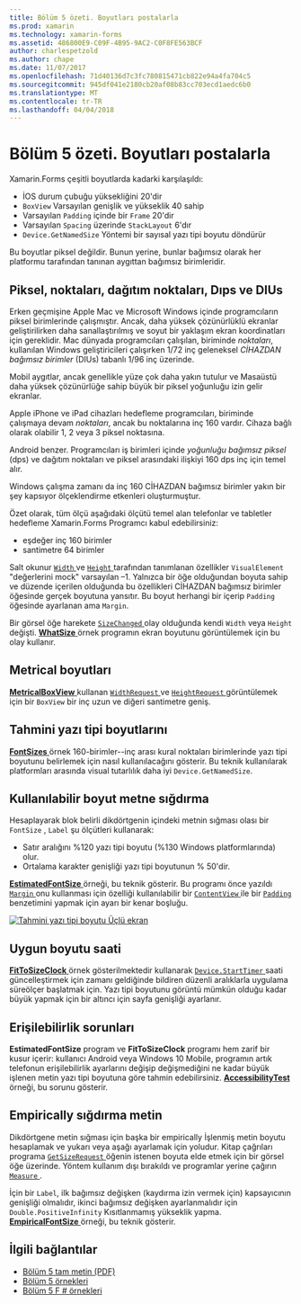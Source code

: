 ```yaml
---
title: Bölüm 5 özeti. Boyutları postalarla
ms.prod: xamarin
ms.technology: xamarin-forms
ms.assetid: 486800E9-C09F-4B95-9AC2-C0F8FE563BCF
author: charlespetzold
ms.author: chape
ms.date: 11/07/2017
ms.openlocfilehash: 71d40136d7c3fc780815471cb822e94a4fa704c5
ms.sourcegitcommit: 945df041e2180cb20af08b83cc703ecd1aedc6b0
ms.translationtype: MT
ms.contentlocale: tr-TR
ms.lasthandoff: 04/04/2018
---
```

# <a name="summary-of-chapter-5-dealing-with-sizes"></a>Bölüm 5 özeti. Boyutları postalarla

Xamarin.Forms çeşitli boyutlarda kadarki karşılaşıldı:

- İOS durum çubuğu yüksekliğini 20'dir
- `BoxView` Varsayılan genişlik ve yükseklik 40 sahip
- Varsayılan `Padding` içinde bir `Frame` 20'dir
- Varsayılan `Spacing` üzerinde `StackLayout` 6'dır
- `Device.GetNamedSize` Yöntemi bir sayısal yazı tipi boyutu döndürür

Bu boyutlar piksel değildir. Bunun yerine, bunlar bağımsız olarak her platformu tarafından tanınan aygıttan bağımsız birimleridir.

## <a name="pixels-points-dps-dips-and-dius"></a>Piksel, noktaları, dağıtım noktaları, Dıps ve DIUs

Erken geçmişine Apple Mac ve Microsoft Windows içinde programcıların piksel birimlerinde çalışmıştır. Ancak, daha yüksek çözünürlüklü ekranlar geliştirilirken daha sanallaştırılmış ve soyut bir yaklaşım ekran koordinatları için gereklidir. Mac dünyada programcıları çalışılan, biriminde *noktaları*, kullanılan Windows geliştiricileri çalışırken 1/72 inç geleneksel *CİHAZDAN bağımsız birimler* (DIUs) tabanlı 1/96 inç üzerinde.

Mobil aygıtlar, ancak genellikle yüze çok daha yakın tutulur ve Masaüstü daha yüksek çözünürlüğe sahip büyük bir piksel yoğunluğu izin gelir ekranlar.

Apple iPhone ve iPad cihazları hedefleme programcıları, biriminde çalışmaya devam *noktaları*, ancak bu noktalarına inç 160 vardır. Cihaza bağlı olarak olabilir 1, 2 veya 3 piksel noktasına.

Android benzer. Programcıları iş birimleri içinde *yoğunluğu bağımsız piksel* (dps) ve dağıtım noktaları ve piksel arasındaki ilişkiyi 160 dps inç için temel alır.

Windows çalışma zamanı da inç 160 CİHAZDAN bağımsız birimler yakın bir şey kapsıyor ölçeklendirme etkenleri oluşturmuştur.

Özet olarak, tüm ölçü aşağıdaki ölçütü temel alan telefonlar ve tabletler hedefleme Xamarin.Forms Programcı kabul edebilirsiniz:

- eşdeğer inç 160 birimler
- santimetre 64 birimler

Salt okunur [ `Width` ](https://developer.xamarin.com/api/property/Xamarin.Forms.VisualElement.Width/) ve [ `Height` ](https://developer.xamarin.com/api/property/Xamarin.Forms.VisualElement.Height/) tarafından tanımlanan özellikler `VisualElement` "değerlerini mock" varsayılan &ndash;1. Yalnızca bir öğe olduğundan boyuta sahip ve düzende içerilen olduğunda bu özellikleri CİHAZDAN bağımsız birimler öğesinde gerçek boyutuna yansıtır. Bu boyut herhangi bir içerip `Padding` öğesinde ayarlanan ama `Margin`.

Bir görsel öğe harekete [ `SizeChanged` ](https://developer.xamarin.com/api/event/Xamarin.Forms.VisualElement.SizeChanged/) olay olduğunda kendi `Width` veya `Height` değişti. [ **WhatSize** ](https://github.com/xamarin/xamarin-forms-book-samples/tree/master/Chapter05/WhatSize) örnek programın ekran boyutunu görüntülemek için bu olay kullanır.

## <a name="metrical-sizes"></a>Metrical boyutları

[ **MetricalBoxView** ](https://github.com/xamarin/xamarin-forms-book-samples/tree/master/Chapter05/MetricalBoxView) kullanan [ `WidthRequest` ](https://developer.xamarin.com/api/property/Xamarin.Forms.VisualElement.WidthRequest/) ve [ `HeightRequest` ](https://developer.xamarin.com/api/property/Xamarin.Forms.VisualElement.HeightRequest/) görüntülemek için bir `BoxView` bir inç uzun ve diğeri santimetre geniş.

## <a name="estimated-font-sizes"></a>Tahmini yazı tipi boyutlarını

[ **FontSizes** ](https://github.com/xamarin/xamarin-forms-book-samples/tree/master/Chapter05/FontSizes) örnek 160-birimler--inç arası kural noktaları birimlerinde yazı tipi boyutunu belirlemek için nasıl kullanılacağını gösterir. Bu teknik kullanılarak platformları arasında visual tutarlılık daha iyi `Device.GetNamedSize`.

## <a name="fitting-text-to-available-size"></a>Kullanılabilir boyut metne sığdırma

Hesaplayarak blok belirli dikdörtgenin içindeki metnin sığması olası bir `FontSize` , `Label` şu ölçütleri kullanarak:

- Satır aralığını %120 yazı tipi boyutu (%130 Windows platformlarında) olur.
- Ortalama karakter genişliği yazı tipi boyutunun % 50'dir.

[ **EstimatedFontSize** ](https://github.com/xamarin/xamarin-forms-book-samples/tree/master/Chapter05/EstimatedFontSize) örneği, bu teknik gösterir. Bu programı önce yazıldı [ `Margin` ](https://developer.xamarin.com/api/property/Xamarin.Forms.View.Margin/) onu kullanması için özelliği kullanılabilir bir [ `ContentView` ](https://developer.xamarin.com/api/type/Xamarin.Forms.ContentView/) ile bir [ `Padding` ](https://developer.xamarin.com/api/property/Xamarin.Forms.Layout.Padding/) benzetimini yapmak için ayarı bir kenar boşluğu.

[![Tahmini yazı tipi boyutu Üçlü ekran](images/ch05fg07-small.png "metnin sığması için kullanılabilen boyut")](images/ch05fg07-large.png#lightbox "metnin sığması için kullanılabilen boyut")

## <a name="a-fit-to-size-clock"></a>Uygun boyutu saati

[ **FitToSizeClock** ](https://github.com/xamarin/xamarin-forms-book-samples/tree/master/Chapter05/FitToSizeClock) örnek gösterilmektedir kullanarak [ `Device.StartTimer` ](https://developer.xamarin.com/api/member/Xamarin.Forms.Device.StartTimer/p/System.TimeSpan/System.Func%7BSystem.Boolean%7D/) saati güncelleştirmek için zamanı geldiğinde bildiren düzenli aralıklarla uygulama süreölçer başlatmak için. Yazı tipi boyutunu görüntü mümkün olduğu kadar büyük yapmak için bir altıncı için sayfa genişliği ayarlanır.

## <a name="accessibility-issues"></a>Erişilebilirlik sorunları

**EstimatedFontSize** program ve **FitToSizeClock** programı hem zarif bir kusur içerir: kullanıcı Android veya Windows 10 Mobile, programın artık telefonun erişilebilirlik ayarlarını değişip değişmediğini ne kadar büyük işlenen metin yazı tipi boyutuna göre tahmin edebilirsiniz. [ **AccessibilityTest** ](https://github.com/xamarin/xamarin-forms-book-samples/tree/master/Chapter05/AccessibilityTest) örneği, bu sorunu gösterir.

## <a name="empirically-fitting-text"></a>Empirically sığdırma metin

Dikdörtgene metin sığması için başka bir empirically İşlenmiş metin boyutu hesaplamak ve yukarı veya aşağı ayarlamak için yoludur. Kitap çağrıları programa [ `GetSizeRequest` ](https://developer.xamarin.com/api/member/Xamarin.Forms.VisualElement.GetSizeRequest/p/System.Double/System.Double/) öğenin istenen boyuta elde etmek için bir görsel öğe üzerinde. Yöntem kullanım dışı bırakıldı ve programlar yerine çağırın [ `Measure` ](https://developer.xamarin.com/api/member/Xamarin.Forms.VisualElement.Measure/p/System.Double/System.Double/Xamarin.Forms.MeasureFlags/).

İçin bir `Label`, ilk bağımsız değişken (kaydırma izin vermek için) kapsayıcının genişliği olmalıdır, ikinci bağımsız değişken ayarlanmalıdır için `Double.PositiveInfinity` Kısıtlanmamış yükseklik yapma. [ **EmpiricalFontSize** ](https://github.com/xamarin/xamarin-forms-book-samples/tree/master/Chapter05/EmpiricalFontSize) örneği, bu teknik gösterir.



## <a name="related-links"></a>İlgili bağlantılar

- [Bölüm 5 tam metin (PDF)](https://download.xamarin.com/developer/xamarin-forms-book/XamarinFormsBook-Ch05-Apr2016.pdf)
- [Bölüm 5 örnekleri](https://github.com/xamarin/xamarin-forms-book-samples/tree/master/Chapter05)
- [Bölüm 5 F # örnekleri](https://github.com/xamarin/xamarin-forms-book-samples/tree/master/Chapter05/FS)
